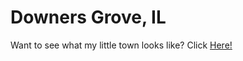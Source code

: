 # Downers Grove, IL
Want to see what my little town looks like?
Click [Here!](https://th.bing.com/th/id/R.a81ed2b4bc6a01274bde62256ee49e0b?rik=wbkPAYQmji2YfQ&riu=http%3a%2f%2fblog.outugo.com%2ffiles%2f2013%2f05%2fdowntown-downers-grove.jpg&ehk=plvUqg%2fUo7371lqkhon%2fiQjSnliMRozARfM29ESqk6M%3d&risl=&pid=ImgRaw&r=0)
